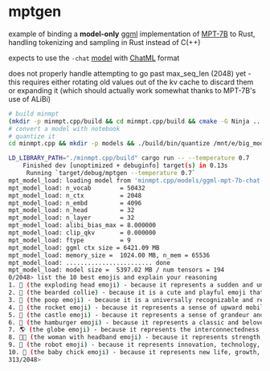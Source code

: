 # mptgen

example of binding a **model-only** [ggml](https://github.com/ggerganov/ggml) implementation of [MPT-7B](https://www.mosaicml.com/blog/mpt-7b) to Rust, handling tokenizing and sampling in Rust instead of C(++)

expects to use the `-chat` [model](https://huggingface.co/mosaicml/mpt-7b-chat) with [ChatML](https://github.com/openai/openai-python/blob/main/chatml.md) format

does not properly handle attempting to go past max_seq_len (2048) yet - this requires either rotating old values out of the kv cache to discard them or expanding it (which should actually work somewhat thanks to MPT-7B's use of ALiBi)

```bash
# build minmpt
(mkdir -p minmpt.cpp/build && cd minmpt.cpp/build && cmake -G Ninja .. && ninja)
# convert a model with notebook
# quantize it
cd minmpt.cpp && mkdir -p models && ./build/bin/quantize /mnt/e/big_model/ggml-mpt-7b-chat-f32.bin models/ggml-mpt-7b-chat-q5_1.bin 
```

```bash
LD_LIBRARY_PATH="./minmpt.cpp/build" cargo run -- --temperature 0.7
    Finished dev [unoptimized + debuginfo] target(s) in 0.13s
     Running `target/debug/mptgen --temperature 0.7`
mpt_model_load: loading model from 'minmpt.cpp/models/ggml-mpt-7b-chat-q5_1.bin' - please wait ...
mpt_model_load: n_vocab        = 50432
mpt_model_load: n_ctx          = 2048
mpt_model_load: n_embd         = 4096
mpt_model_load: n_head         = 32
mpt_model_load: n_layer        = 32
mpt_model_load: alibi_bias_max = 8.000000
mpt_model_load: clip_qkv       = 0.000000
mpt_model_load: ftype          = 9
mpt_model_load: ggml ctx size = 6421.09 MB
mpt_model_load: memory_size =  1024.00 MB, n_mem = 65536
mpt_model_load: ........................ done
mpt_model_load: model size =  5397.02 MB / num tensors = 194
0/2048> list the 10 best emojis and explain your reasoning
1. 🤩 (the exploding head emoji) - because it represents a sudden and unexpected burst of excitement or happiness.
2. 🐶 (the bearded collie) - because it is a cute and playful emoji that represents loyalty and friendship.
3. 💩 (the poop emoji) - because it is a universally recognizable and relatable symbol of the human experience.
4. 🚀 (the rocket emoji) - because it represents a sense of upward mobility and progress.
5. 🏰 (the castle emoji) - because it represents a sense of grandeur and luxury.
6. 🍔 (the hamburger emoji) - because it represents a classic and beloved food item that is widely recognized and loved.
7. 🌎 (the globe emoji) - because it represents the interconnectedness of the world and the importance of global awareness.
8. 👩‍🦳 (the woman with headband emoji) - because it represents strength, determination, and perseverance.
9. 🤖 (the robot emoji) - because it represents innovation, technology, and the future.
10. 🐒 (the baby chick emoji) - because it represents new life, growth, and innocence.
313/2048>
```
